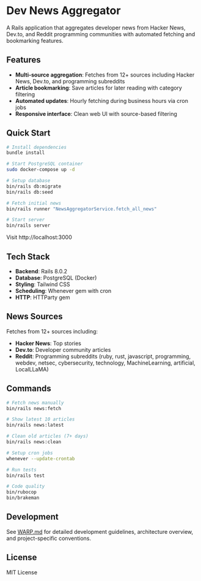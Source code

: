 # Dev News Aggregator

A Rails application that aggregates developer news from Hacker News, Dev.to, and Reddit programming communities with automated fetching and bookmarking features.

## Features

- **Multi-source aggregation**: Fetches from 12+ sources including Hacker News, Dev.to, and programming subreddits
- **Article bookmarking**: Save articles for later reading with category filtering  
- **Automated updates**: Hourly fetching during business hours via cron jobs
- **Responsive interface**: Clean web UI with source-based filtering

## Quick Start

```bash
# Install dependencies
bundle install

# Start PostgreSQL container
sudo docker-compose up -d

# Setup database
bin/rails db:migrate
bin/rails db:seed

# Fetch initial news
bin/rails runner "NewsAggregatorService.fetch_all_news"

# Start server
bin/rails server
```

Visit http://localhost:3000

## Tech Stack

- **Backend**: Rails 8.0.2
- **Database**: PostgreSQL (Docker)
- **Styling**: Tailwind CSS  
- **Scheduling**: Whenever gem with cron
- **HTTP**: HTTParty gem

## News Sources

Fetches from 12+ sources including:
- **Hacker News**: Top stories
- **Dev.to**: Developer community articles
- **Reddit**: Programming subreddits (ruby, rust, javascript, programming, webdev, netsec, cybersecurity, technology, MachineLearning, artificial, LocalLLaMA)

## Commands

```bash
# Fetch news manually
bin/rails news:fetch

# Show latest 10 articles
bin/rails news:latest

# Clean old articles (7+ days)
bin/rails news:clean

# Setup cron jobs
whenever --update-crontab

# Run tests
bin/rails test

# Code quality
bin/rubocop
bin/brakeman
```

## Development

See [WARP.md](WARP.md) for detailed development guidelines, architecture overview, and project-specific conventions.

## License

MIT License
